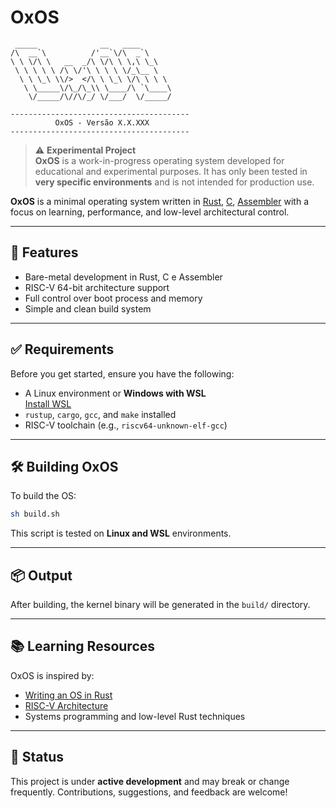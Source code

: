 # OxOS 

```
 _____              __   ____           
/\  __`\          /'__`\/\  _`\         
\ \ \/\ \   __  _/\ \/\ \ \,\ \_\       
 \ \ \ \ \ /\ \/'\ \ \ \ \/_\__ \       
  \ \ \_\ \\/>  </\ \ \_\ \/\ \ \ \     
   \ \_____\/\_/\_\\ \____/\ `\____\    
    \/_____/\//\/_/ \/___/  \/_____/    

----------------------------------------
          OxOS - Versão X.X.XXX
----------------------------------------
```


> ⚠️ **Experimental Project**  
> **OxOS** is a work-in-progress operating system developed for educational and experimental purposes. It has only been tested in **very specific environments** and is not intended for production use.

**OxOS** is a minimal operating system written in [Rust](https://www.rust-lang.org/), [C](), [Assembler]() with a focus on learning, performance, and low-level architectural control.

---

## 🚀 Features

- Bare-metal development in Rust, C e Assembler
- RISC-V 64-bit architecture support
- Full control over boot process and memory
- Simple and clean build system

---

## ✅ Requirements

Before you get started, ensure you have the following:

- A Linux environment or **Windows with WSL**  
  [Install WSL](https://learn.microsoft.com/pt-br/windows/wsl/install)
- `rustup`, `cargo`, `gcc`, and `make` installed
- RISC-V toolchain (e.g., `riscv64-unknown-elf-gcc`)

---

## 🛠️ Building OxOS

To build the OS:

```bash
sh build.sh
```

This script is tested on **Linux and WSL** environments.

---

## 📦 Output

After building, the kernel binary will be generated in the `build/` directory.

---

## 📚 Learning Resources

OxOS is inspired by:

- [Writing an OS in Rust](https://os.phil-opp.com/)
- [RISC-V Architecture](https://riscv.org/)
- Systems programming and low-level Rust techniques

---

## 🧪 Status

This project is under **active development** and may break or change frequently. Contributions, suggestions, and feedback are welcome!
